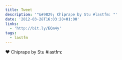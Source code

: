 ```yaml
---
title: Tweet
description: '"&#9829; Chiprape by Stu #lastfm: "'
date: '2012-03-28T16:03:20+01:00'
links:
  - 'http://bit.ly/EQm4y'
tags:
  - lastfm
---
```

&#9829; Chiprape by Stu #lastfm: 
